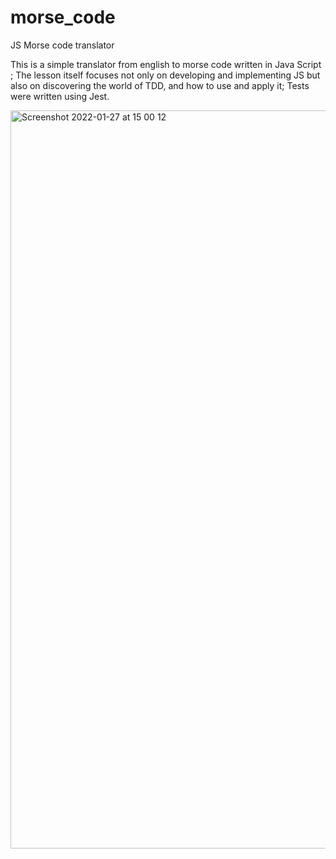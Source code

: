 # morse_code
JS Morse code translator

This is a simple translator from english to morse code written in  Java Script ;
The lesson itself focuses not only on developing and implementing JS but also on discovering the world of TDD, and how to use and apply it;
Tests were written using Jest.

<img width="1181" alt="Screenshot 2022-01-27 at 15 00 12" src="https://user-images.githubusercontent.com/89453097/151397737-238e419c-8527-4070-9690-a420eb09402a.png">
